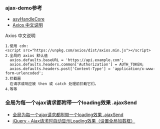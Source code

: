 ### ajax-demo参考
- [asyHandleCore](https://github.com/AAA-AA/asyHandleCore)
- [Axios 中文说明](https://www.kancloud.cn/yunye/axios/234845)

Axios 中文说明
```
1.使用 cdn:
<script src="https://unpkg.com/axios/dist/axios.min.js"></script>
2.全局的 axios 默认值
  axios.defaults.baseURL = 'https://api.example.com';
  axios.defaults.headers.common['Authorization'] = AUTH_TOKEN;
  axios.defaults.headers.post['Content-Type'] = 'application/x-www-form-urlencoded';
3.拦截器
  在请求或响应被 then 或 catch 处理前拦截它们。
4.等等
```

### 全局为每一个ajax请求都附带一个loading效果 .ajaxSend
- [全局为每一个ajax请求都附带一个loading效果 .ajaxSend](https://www.cnblogs.com/zhanghai/p/5559957.html)
- [jQuery - Ajax请求时自动显示Loading效果（设置全局加载框）](https://www.hangge.com/blog/cache/detail_2057.html#)